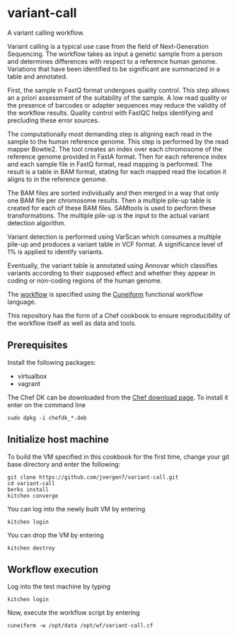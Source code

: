 # variant-call

A variant calling workflow.

Variant calling is a typical use case from the field of Next-Generation
Sequencing. The workflow takes as input a genetic sample from a person and
determines differences with respect to a reference human genome. Variations that
have been identified to be significant are summarized in a table and annotated.

First, the sample in FastQ format undergoes quality control. This step allows an
a priori assessment of the suitability of the sample. A low read quality or the
presence of barcodes or adapter sequences may reduce the validity of the
workflow results. Quality control with FastQC helps identifying and precluding
these error sources.

The computationally most demanding step is aligning each read in the sample to
the human reference genome. This step is performed by the read mapper Bowtie2.
The tool creates an index over each chromosome of the reference genome provided
in FastA format. Then for each reference index and each sample file in FastQ
format, read mapping is performed. The result is a table in BAM format, stating
for each mapped read the location it aligns to in the reference genome.

The BAM files are sorted individually and then merged in a way that only one BAM
file per chromosome results. Then a multiple pile-up table is created for each
of these BAM files. SAMtools is used to perform these transformations. The
multiple pile-up is the input to the actual variant detection algorithm.

Variant detection is performed using VarScan which consumes a multiple pile-up
and produces a variant table in VCF format. A significance level of 1% is
applied to identify variants.

Eventually, the variant table is annotated using Annovar which classifies
variants according to their supposed effect and whether they appear in coding or
non-coding regions of the human genome.

The
[workflow](https://github.com/joergen7/variant-call/blob/master/templates/default/variant-call.cf.erb)
is specified using the
[Cuneiform](https://github.com/joergen7/cuneiform) functional workflow language.

This repository has the form of a Chef cookbook to ensure reproducibility of the
workflow itself as well as data and tools.

## Prerequisites

Install the following packages:

- virtualbox
- vagrant

The Chef DK can be downloaded from the [Chef download page](https://downloads.chef.io/chef-dk/).
To install it enter on the command line

    sudo dpkg -i chefdk_*.deb


## Initialize host machine

To build the VM specified in this cookbook for the first time, change your git
base directory and enter the following:

    git clone https://github.com/joergen7/variant-call.git
    cd variant-call
    berks install
    kitchen converge
    
You can log into the newly built VM by entering

    kitchen login
    
You can drop the VM by entering

    kitchen destroy


    
## Workflow execution

Log into the test machine by typing

    kitchen login
    
Now, execute the workflow script by entering

    cuneiform -w /opt/data /opt/wf/variant-call.cf
    
    


